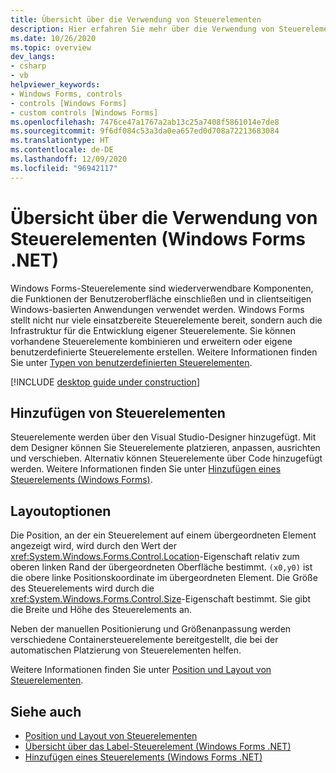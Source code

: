 ```yaml
---
title: Übersicht über die Verwendung von Steuerelementen
description: Hier erfahren Sie mehr über die Verwendung von Steuerelementen in Windows Forms für .NET. Steuerelemente sind wiederverwendbare Komponenten, die dem Benutzer eine bestimmte Funktionalität bieten. Es werden viele sofort einsatzbereite Steuerelemente bereitgestellt. Sie können auch neue Steuerelemente erstellen.
ms.date: 10/26/2020
ms.topic: overview
dev_langs:
- csharp
- vb
helpviewer_keywords:
- Windows Forms, controls
- controls [Windows Forms]
- custom controls [Windows Forms]
ms.openlocfilehash: 7476ce47a1767a2ab13c25a7408f5861014e7de8
ms.sourcegitcommit: 9f6df084c53a3da0ea657ed0d708a72213683084
ms.translationtype: HT
ms.contentlocale: de-DE
ms.lasthandoff: 12/09/2020
ms.locfileid: "96942117"
---
```

# <a name="overview-of-using-controls-windows-forms-net"></a>Übersicht über die Verwendung von Steuerelementen (Windows Forms .NET)

Windows Forms-Steuerelemente sind wiederverwendbare Komponenten, die Funktionen der Benutzeroberfläche einschließen und in clientseitigen Windows-basierten Anwendungen verwendet werden. Windows Forms stellt nicht nur viele einsatzbereite Steuerelemente bereit, sondern auch die Infrastruktur für die Entwicklung eigener Steuerelemente. Sie können vorhandene Steuerelemente kombinieren und erweitern oder eigene benutzerdefinierte Steuerelemente erstellen. Weitere Informationen finden Sie unter [Typen von benutzerdefinierten Steuerelementen](custom.md).

[!INCLUDE [desktop guide under construction](../../includes/desktop-guide-preview-note.md)]

## <a name="adding-controls"></a>Hinzufügen von Steuerelementen

Steuerelemente werden über den Visual Studio-Designer hinzugefügt. Mit dem Designer können Sie Steuerelemente platzieren, anpassen, ausrichten und verschieben. Alternativ können Steuerelemente über Code hinzugefügt werden. Weitere Informationen finden Sie unter [Hinzufügen eines Steuerelements (Windows Forms)](how-to-add-to-a-form.md).

## <a name="layout-options"></a>Layoutoptionen

Die Position, an der ein Steuerelement auf einem übergeordneten Element angezeigt wird, wird durch den Wert der <xref:System.Windows.Forms.Control.Location>-Eigenschaft relativ zum oberen linken Rand der übergeordneten Oberfläche bestimmt. `(x0,y0)` ist die obere linke Positionskoordinate im übergeordneten Element. Die Größe des Steuerelements wird durch die <xref:System.Windows.Forms.Control.Size>-Eigenschaft bestimmt. Sie gibt die Breite und Höhe des Steuerelements an.

Neben der manuellen Positionierung und Größenanpassung werden verschiedene Containersteuerelemente bereitgestellt, die bei der automatischen Platzierung von Steuerelementen helfen.

Weitere Informationen finden Sie unter [Position und Layout von Steuerelementen](layout.md).
<!-- TODO

## Control events

-->

## <a name="see-also"></a>Siehe auch

- [Position und Layout von Steuerelementen](layout.md)
- [Übersicht über das Label-Steuerelement (Windows Forms .NET)](labels.md)
- [Hinzufügen eines Steuerelements (Windows Forms .NET)](how-to-add-to-a-form.md)
